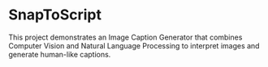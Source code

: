 # SnapToScript
This project demonstrates an Image Caption Generator that combines Computer Vision and Natural Language Processing to interpret images and generate human-like captions.
